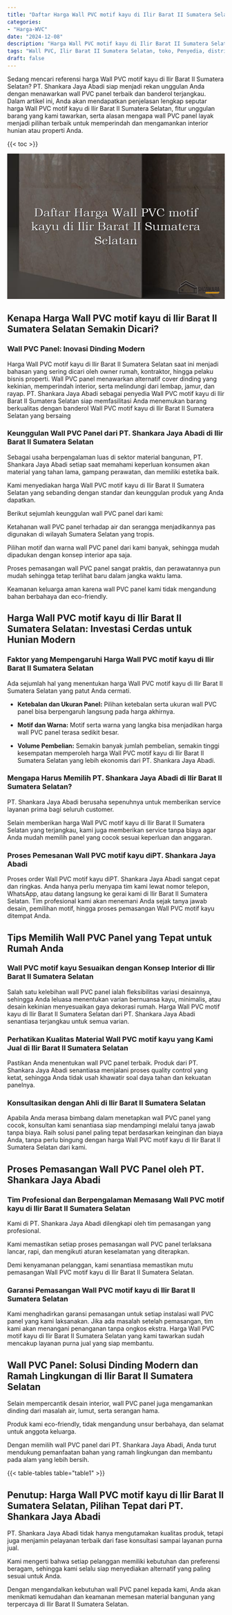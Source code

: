 ```yaml
---
title: "Daftar Harga Wall PVC motif kayu di Ilir Barat II Sumatera Selatan"
categories: 
- "Harga-WVC"
date: "2024-12-08"
description: "Harga Wall PVC motif kayu di Ilir Barat II Sumatera Selatan untuk rumah, perkantoran, dan ritel. Material unggulan, pilihan motif, variasi warna elegan, beserta servis pemasangan dikerjakan oleh teknisi ahli serta jaminan resmi!|Layanan distribusi Wall PVC motif kayu di Ilir Barat II Sumatera Selatan bagi kebutuhan rumah, perkantoran, maupun toko, beserta panel unggulan dan instalasi oleh tenaga ahli ahli serta kepastian resmi.|Pilihan Wall PVC motif kayu di Ilir Barat II Sumatera Selatan yang andal bagi hunian, office, dan ritel, dengan panel unggulan dan penempatan dikerjakan oleh tenaga ahli berpengalaman serta jaminan resmi.|Penjualan Wall PVC motif kayu di Ilir Barat II Sumatera Selatan untuk hunian, kantor, dan gerai, beserta panel terbaik dan penempatan ditangani oleh teknisi ahli, dilengkapi beserta garansi resmi.}"
tags: "Wall PVC, Ilir Barat II Sumatera Selatan, toko, Penyedia, distributor"
draft: false
---
```


Sedang mencari referensi harga Wall PVC motif kayu di Ilir Barat II Sumatera Selatan? PT. Shankara Jaya Abadi siap menjadi rekan unggulan Anda dengan menawarkan wall PVC panel terbaik dan banderol terjangkau. Dalam artikel ini, Anda akan mendapatkan penjelasan lengkap seputar harga Wall PVC motif kayu di Ilir Barat II Sumatera Selatan, fitur unggulan barang yang kami tawarkan, serta alasan mengapa wall PVC panel layak menjadi pilihan terbaik untuk memperindah dan mengamankan interior hunian atau properti Anda.

{{< toc >}}

![Daftar Harga Wall PVC motif kayu di Ilir Barat II Sumatera Selatan](/images/Harga-WVC/Daftar-Harga-Wall-PVC-motif-kayu-di-Ilir-Barat-II-Sumatera-Selatan.png)


## Kenapa Harga Wall PVC motif kayu di Ilir Barat II Sumatera Selatan Semakin Dicari?

### Wall PVC Panel: Inovasi Dinding Modern

Harga Wall PVC motif kayu di Ilir Barat II Sumatera Selatan saat ini menjadi bahasan yang sering dicari oleh owner rumah, kontraktor, hingga pelaku bisnis properti. Wall PVC panel menawarkan alternatif cover dinding yang kekinian, memperindah interior, serta melindungi dari lembap, jamur, dan rayap. PT. Shankara Jaya Abadi sebagai penyedia Wall PVC motif kayu di Ilir Barat II Sumatera Selatan siap memfasilitasi Anda menemukan barang berkualitas dengan banderol Wall PVC motif kayu di Ilir Barat II Sumatera Selatan yang bersaing

### Keunggulan Wall PVC Panel dari PT. Shankara Jaya Abadi di Ilir Barat II Sumatera Selatan

Sebagai usaha berpengalaman luas di sektor material bangunan, PT. Shankara Jaya Abadi setiap saat memahami keperluan konsumen akan material yang tahan lama, gampang perawatan, dan memiliki estetika baik.

Kami menyediakan harga Wall PVC motif kayu di Ilir Barat II Sumatera Selatan yang sebanding dengan standar dan keunggulan produk yang Anda dapatkan.

Berikut sejumlah keunggulan wall PVC panel dari kami:

Ketahanan wall PVC panel terhadap air dan serangga menjadikannya pas digunakan di wilayah Sumatera Selatan yang tropis.

Pilihan motif dan warna wall PVC panel dari kami banyak, sehingga mudah dipadukan dengan konsep interior apa saja.

Proses pemasangan wall PVC panel sangat praktis, dan perawatannya pun mudah sehingga tetap terlihat baru dalam jangka waktu lama.

Keamanan keluarga aman karena wall PVC panel kami tidak mengandung bahan berbahaya dan eco-friendly.

## Harga Wall PVC motif kayu di Ilir Barat II Sumatera Selatan: Investasi Cerdas untuk Hunian Modern

### Faktor yang Mempengaruhi Harga Wall PVC motif kayu di Ilir Barat II Sumatera Selatan

Ada sejumlah hal yang menentukan harga Wall PVC motif kayu di Ilir Barat II Sumatera Selatan yang patut Anda cermati.

- **Ketebalan dan Ukuran Panel:** Pilihan ketebalan serta ukuran wall PVC panel bisa berpengaruh langsung pada harga akhirnya.

- **Motif dan Warna:** Motif serta warna yang langka bisa menjadikan harga wall PVC panel terasa sedikit besar.

- **Volume Pembelian:** Semakin banyak jumlah pembelian, semakin tinggi kesempatan memperoleh harga Wall PVC motif kayu di Ilir Barat II Sumatera Selatan yang lebih ekonomis dari PT. Shankara Jaya Abadi.

### Mengapa Harus Memilih PT. Shankara Jaya Abadi di Ilir Barat II Sumatera Selatan?

PT. Shankara Jaya Abadi berusaha sepenuhnya untuk memberikan service layanan prima bagi seluruh customer.

Selain memberikan harga Wall PVC motif kayu di Ilir Barat II Sumatera Selatan yang terjangkau, kami juga memberikan service tanpa biaya agar Anda mudah memilih panel yang cocok sesuai keperluan dan anggaran.

### Proses Pemesanan Wall PVC motif kayu diPT. Shankara Jaya Abadi

Proses order Wall PVC motif kayu diPT. Shankara Jaya Abadi sangat cepat dan ringkas. Anda hanya perlu menyapa tim kami lewat nomor telepon, WhatsApp, atau datang langsung ke gerai kami di Ilir Barat II Sumatera Selatan. Tim profesional kami akan menemani Anda sejak tanya jawab desain, pemilihan motif, hingga proses pemasangan Wall PVC motif kayu ditempat Anda.

## Tips Memilih Wall PVC Panel yang Tepat untuk Rumah Anda

### Wall PVC motif kayu Sesuaikan dengan Konsep Interior di Ilir Barat II Sumatera Selatan

Salah satu kelebihan wall PVC panel ialah fleksibilitas variasi desainnya, sehingga Anda leluasa menentukan varian bernuansa kayu, minimalis, atau desain kekinian menyesuaikan gaya dekorasi rumah. Harga Wall PVC motif kayu di Ilir Barat II Sumatera Selatan dari PT. Shankara Jaya Abadi senantiasa terjangkau untuk semua varian.

### Perhatikan Kualitas Material Wall PVC motif kayu yang Kami Jual di Ilir Barat II Sumatera Selatan

Pastikan Anda menentukan wall PVC panel terbaik. Produk dari PT. Shankara Jaya Abadi senantiasa menjalani proses quality control yang ketat, sehingga Anda tidak usah khawatir soal daya tahan dan kekuatan panelnya.

### Konsultasikan dengan Ahli di Ilir Barat II Sumatera Selatan

Apabila Anda merasa bimbang dalam menetapkan wall PVC panel yang cocok, konsultan kami senantiasa siap mendampingi melalui tanya jawab tanpa biaya. Raih solusi panel paling tepat berdasarkan keinginan dan biaya Anda, tanpa perlu bingung dengan harga Wall PVC motif kayu di Ilir Barat II Sumatera Selatan dari kami.

## Proses Pemasangan Wall PVC Panel oleh PT. Shankara Jaya Abadi

### Tim Profesional dan Berpengalaman Memasang Wall PVC motif kayu di Ilir Barat II Sumatera Selatan

Kami di PT. Shankara Jaya Abadi dilengkapi oleh tim pemasangan yang profesional.

Kami memastikan setiap proses pemasangan wall PVC panel terlaksana lancar, rapi, dan mengikuti aturan keselamatan yang diterapkan.

Demi kenyamanan pelanggan, kami senantiasa memastikan mutu pemasangan Wall PVC motif kayu di Ilir Barat II Sumatera Selatan.

### Garansi Pemasangan Wall PVC motif kayu di Ilir Barat II Sumatera Selatan

Kami menghadirkan garansi pemasangan untuk setiap instalasi wall PVC panel yang kami laksanakan. Jika ada masalah setelah pemasangan, tim kami akan menangani penanganan tanpa ongkos ekstra. Harga Wall PVC motif kayu di Ilir Barat II Sumatera Selatan yang kami tawarkan sudah mencakup layanan purna jual yang siap membantu.

## Wall PVC Panel: Solusi Dinding Modern dan Ramah Lingkungan di Ilir Barat II Sumatera Selatan

Selain mempercantik desain interior, wall PVC panel juga mengamankan dinding dari masalah air, lumut, serta serangan hama.

Produk kami eco-friendly, tidak mengandung unsur berbahaya, dan selamat untuk anggota keluarga.

Dengan memilih wall PVC panel dari PT. Shankara Jaya Abadi, Anda turut mendukung pemanfaatan bahan yang ramah lingkungan dan membantu pada alam yang lebih bersih.

{{< table-tables table="table1" >}}

## Penutup: Harga Wall PVC motif kayu di Ilir Barat II Sumatera Selatan, Pilihan Tepat dari PT. Shankara Jaya Abadi

PT. Shankara Jaya Abadi tidak hanya mengutamakan kualitas produk, tetapi juga menjamin pelayanan terbaik dari fase konsultasi sampai layanan purna jual.

Kami mengerti bahwa setiap pelanggan memiliki kebutuhan dan preferensi beragam, sehingga kami selalu siap menyediakan alternatif yang paling sesuai untuk Anda.

Dengan mengandalkan kebutuhan wall PVC panel kepada kami, Anda akan menikmati kemudahan dan keamanan memesan material bangunan yang terpercaya di Ilir Barat II Sumatera Selatan.